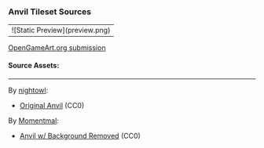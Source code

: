 ### Anvil Tileset Sources

<table style="border: 0px;">
  <tr style="border: 0px;">
    <td style="border: 0px; vertical-align: top; text-align: center;">
      ![Static Preview](preview.png)
    </td>
  </tr>
</table>


[OpenGameArt.org submission](https://opengameart.org/node/83720)

#### Source Assets:
---

By [nightowl](https://pixabay.com/en/users/nightowl-29/):
- [Original Anvil](https://pixabay.com/en/anvil-ironworks-blacksmith-forge-416186/) (CC0)

By [Momentmal](https://pixabay.com/en/users/Momentmal-5324081/):
- [Anvil w/ Background Removed](https://pixabay.com/en/anvil-eisenwerk-blacksmith-forge-2450920/) (CC0)
